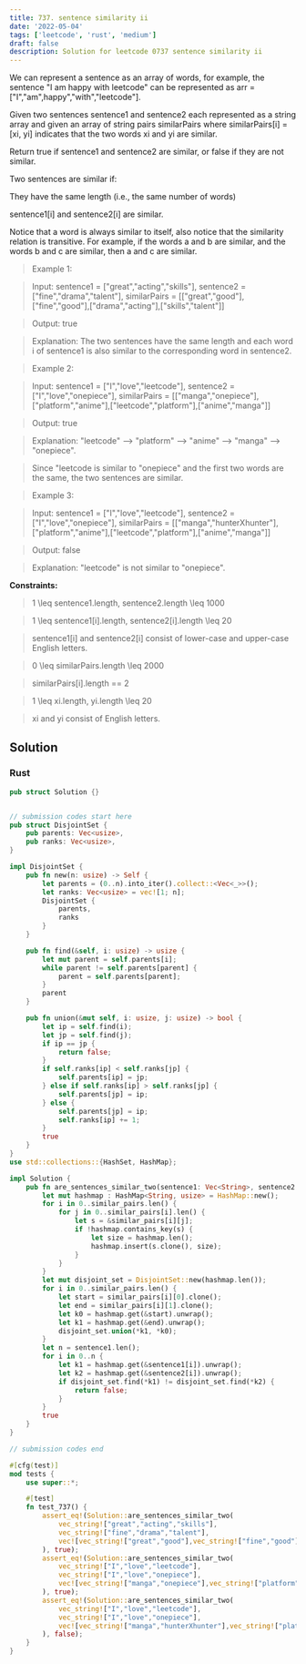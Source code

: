 ```yaml
---
title: 737. sentence similarity ii
date: '2022-05-04'
tags: ['leetcode', 'rust', 'medium']
draft: false
description: Solution for leetcode 0737 sentence similarity ii
---
```



We can represent a sentence as an array of words, for example, the sentence "I am happy with leetcode" can be represented as arr <TeX>=</TeX> ["I","am",happy","with","leetcode"].



Given two sentences sentence1 and sentence2 each represented as a string array and given an array of string pairs similarPairs where similarPairs[i] <TeX>=</TeX> [xi, yi] indicates that the two words xi and yi are similar.



Return true if sentence1 and sentence2 are similar, or false if they are not similar.



Two sentences are similar if:



They have the same length (i.e., the same number of words)

sentence1[i] and sentence2[i] are similar.

Notice that a word is always similar to itself, also notice that the similarity relation is transitive. For example, if the words a and b are similar, and the words b and c are similar, then a and c are similar.



 



 > Example 1:



 > Input: sentence1 <TeX>=</TeX> ["great","acting","skills"], sentence2 <TeX>=</TeX> ["fine","drama","talent"], similarPairs <TeX>=</TeX> [["great","good"],["fine","good"],["drama","acting"],["skills","talent"]]

 > Output: true

 > Explanation: The two sentences have the same length and each word i of sentence1 is also similar to the corresponding word in sentence2.

 > Example 2:



 > Input: sentence1 <TeX>=</TeX> ["I","love","leetcode"], sentence2 <TeX>=</TeX> ["I","love","onepiece"], similarPairs <TeX>=</TeX> [["manga","onepiece"],["platform","anime"],["leetcode","platform"],["anime","manga"]]

 > Output: true

 > Explanation: "leetcode" --> "platform" --> "anime" --> "manga" --> "onepiece".

 > Since "leetcode is similar to "onepiece" and the first two words are the same, the two sentences are similar.

 > Example 3:



 > Input: sentence1 <TeX>=</TeX> ["I","love","leetcode"], sentence2 <TeX>=</TeX> ["I","love","onepiece"], similarPairs <TeX>=</TeX> [["manga","hunterXhunter"],["platform","anime"],["leetcode","platform"],["anime","manga"]]

 > Output: false

 > Explanation: "leetcode" is not similar to "onepiece".

 



**Constraints:**



 > 1 <TeX>\leq</TeX> sentence1.length, sentence2.length <TeX>\leq</TeX> 1000

 > 1 <TeX>\leq</TeX> sentence1[i].length, sentence2[i].length <TeX>\leq</TeX> 20

 > sentence1[i] and sentence2[i] consist of lower-case and upper-case English letters.

 > 0 <TeX>\leq</TeX> similarPairs.length <TeX>\leq</TeX> 2000

 > similarPairs[i].length <TeX>=</TeX><TeX>=</TeX> 2

 > 1 <TeX>\leq</TeX> xi.length, yi.length <TeX>\leq</TeX> 20

 > xi and yi consist of English letters.


## Solution
### Rust
```rust
pub struct Solution {}


// submission codes start here
pub struct DisjointSet {
    pub parents: Vec<usize>,
    pub ranks: Vec<usize>,
}

impl DisjointSet {
    pub fn new(n: usize) -> Self {
        let parents = (0..n).into_iter().collect::<Vec<_>>();
        let ranks: Vec<usize> = vec![1; n];
        DisjointSet {
            parents,
            ranks
        }
    }

    pub fn find(&self, i: usize) -> usize {
        let mut parent = self.parents[i];
        while parent != self.parents[parent] {
            parent = self.parents[parent];
        }
        parent
    }

    pub fn union(&mut self, i: usize, j: usize) -> bool {
        let ip = self.find(i);
        let jp = self.find(j);
        if ip == jp {
            return false;
        }
        if self.ranks[ip] < self.ranks[jp] {
            self.parents[ip] = jp;
        } else if self.ranks[ip] > self.ranks[jp] {
            self.parents[jp] = ip;
        } else {
            self.parents[jp] = ip;
            self.ranks[ip] += 1;
        }
        true
    }
}
use std::collections::{HashSet, HashMap};

impl Solution {
    pub fn are_sentences_similar_two(sentence1: Vec<String>, sentence2: Vec<String>, similar_pairs: Vec<Vec<String>>) -> bool {
        let mut hashmap : HashMap<String, usize> = HashMap::new();
        for i in 0..similar_pairs.len() {
            for j in 0..similar_pairs[i].len() {
                let s = &similar_pairs[i][j];
                if !hashmap.contains_key(s) {
                    let size = hashmap.len();
                    hashmap.insert(s.clone(), size);
                }
            }
        }        
        let mut disjoint_set = DisjointSet::new(hashmap.len());
        for i in 0..similar_pairs.len() {
            let start = similar_pairs[i][0].clone();
            let end = similar_pairs[i][1].clone();
            let k0 = hashmap.get(&start).unwrap();
            let k1 = hashmap.get(&end).unwrap();
            disjoint_set.union(*k1, *k0);
        }
        let n = sentence1.len();
        for i in 0..n {
            let k1 = hashmap.get(&sentence1[i]).unwrap();
            let k2 = hashmap.get(&sentence2[i]).unwrap();
            if disjoint_set.find(*k1) != disjoint_set.find(*k2) {
                return false;
            }
        }
        true
    }
}

// submission codes end

#[cfg(test)]
mod tests {
    use super::*;

    #[test]
    fn test_737() {
        assert_eq!(Solution::are_sentences_similar_two(
            vec_string!["great","acting","skills"], 
            vec_string!["fine","drama","talent"], 
            vec![vec_string!["great","good"],vec_string!["fine","good"],vec_string!["drama","acting"],vec_string!["skills","talent"]]
        ), true);
        assert_eq!(Solution::are_sentences_similar_two(
            vec_string!["I","love","leetcode"], 
            vec_string!["I","love","onepiece"], 
            vec![vec_string!["manga","onepiece"],vec_string!["platform","anime"],vec_string!["leetcode","platform"],vec_string!["anime","manga"]]
        ), true);
        assert_eq!(Solution::are_sentences_similar_two(
            vec_string!["I","love","leetcode"], 
            vec_string!["I","love","onepiece"], 
            vec![vec_string!["manga","hunterXhunter"],vec_string!["platform","anime"],vec_string!["leetcode","platform"],vec_string!["anime","manga"]]
        ), false);
    }
}

```
